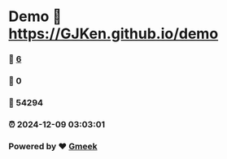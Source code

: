 # Demo :link: https://GJKen.github.io/demo 
### :page_facing_up: [6](https://GJKen.github.io/demo/tag.html) 
### :speech_balloon: 0 
### :hibiscus: 54294 
### :alarm_clock: 2024-12-09 03:03:01 
### Powered by :heart: [Gmeek](https://github.com/Meekdai/Gmeek)

